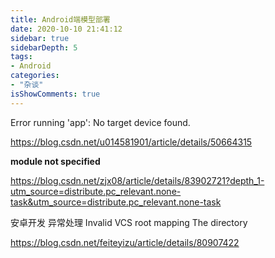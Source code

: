 ```yaml
---
title: Android端模型部署
date: 2020-10-10 21:41:12
sidebar: true
sidebarDepth: 5
tags: 
- Android
categories:
- "杂谈"
isShowComments: true
---
```


Error running 'app': No target device found.

https://blog.csdn.net/u014581901/article/details/50664315

 

**module not specified**

https://blog.csdn.net/zjx08/article/details/83902721?depth_1-utm_source=distribute.pc_relevant.none-task&utm_source=distribute.pc_relevant.none-task

安卓开发 异常处理 Invalid VCS root mapping The directory

https://blog.csdn.net/feiteyizu/article/details/80907422